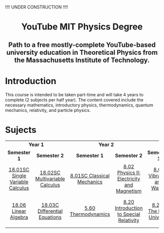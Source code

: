 !!!! UNDER CONSTRUCTION !!!!

<h1 align="center">YouTube MIT Physics Degree</h1>
<h2 align="center">Path to a free mostly-complete YouTube-based university education in Theoretical Physics from the Massachusetts Institute of Technology.</h2>

# Introduction
This course is intended to be taken part-time and will take 4 years to complete (2 subjects per half year). The content covered include the necessary mathematics, introductory physics, thermodynamics, quantum mechanics, relativity, and particle physics.



# Sujects
<table>
	<tr>
		<td align="center" colspan="2"><strong>Year 1</strong></td>
		<td align="center" colspan="2"><strong>Year 2</strong></td>
		<td align="center" colspan="2"><strong>Year 3</strong></td>
 		<td align="center" colspan="2"><strong>Year 4</strong></td>
	</tr>
	<tr>
		<td align="center"><strong>Semester 1</strong></td>
		<td align="center"><strong>Semester 2</strong></td>
		<td align="center"><strong>Semester 1</strong></td>
		<td align="center"><strong>Semester 2</strong></td>
		<td align="center"><strong>Semester 1</strong></td>
		<td align="center"><strong>Semester 2</strong></td>
		<td align="center"><strong>Semester 1</strong></td>
		<td align="center"><strong>Semester 2</strong></td>
	</tr>
	<tr>
		<td align="center"><a href="https://www.youtube.com/watch?v=ytpJdnlu9ug&list=PLUl4u3cNGP63WbdFxL8giv4yhgdMGaZNA&index=1">18.01SC Single Variable Calculus</a></td>
		<td align="center"><a href="https://www.youtube.com/watch?v=L3LMbpZIKhQ&list=PLB7540DEDD482705B">18.02SC Multivariable Calculus</a></td>
		<td align="center"><a href="https://www.youtube.com/watch?v=HtSuA80QTyo&list=PLSX2U_ZE4Huk19DPn34oZlygPbsig380X">8.01SC  Classical Mechanics</a></td>
		<td align="center"><a href="https://www.youtube.com/watch?v=2P-yW7LQr08&list=PLUl4u3cNGP6317WaSNfmCvGym2ucw3oGp">8.02 Physics II: Electricity and Magnetism</a></td>
    <td align="center"><a href="https://www.youtube.com/watch?v=L3LMbpZIKhQ&list=PLB7540DEDD482705B">8.03 Vibration and Waves</a></td>
    <td align="center"><a href="https://www.youtube.com/watch?v=L3LMbpZIKhQ&list=PLB7540DEDD482705B">8.04 Quantum Physics I</a></td>
    <td align="center"><a href="https://www.youtube.com/watch?v=L3LMbpZIKhQ&list=PLB7540DEDD482705B">8.05 Quantum Physics II</a></td>
    <td align="center"><a href="https://www.youtube.com/watch?v=L3LMbpZIKhQ&list=PLB7540DEDD482705B">8.06 Quantum Physics III</a></td>
	</tr>
  	<tr>
		<td align="center"><a href="https://www.youtube.com/watch?v=ytpJdnlu9ug&list=PLUl4u3cNGP63WbdFxL8giv4yhgdMGaZNA&index=1">18.06 Linear Algebra</a></td>
		<td align="center"><a href="https://www.youtube.com/watch?v=L3LMbpZIKhQ&list=PLB7540DEDD482705B">18.03C Differential Equations</a></td>
		<td align="center"><a href="https://www.youtube.com/watch?v=HtSuA80QTyo&list=PLSX2U_ZE4Huk19DPn34oZlygPbsig380X">5.60 Thermodynamics</a></td>
		<td align="center"><a href="https://www.youtube.com/watch?v=2P-yW7LQr08&list=PLUl4u3cNGP6317WaSNfmCvGym2ucw3oGp">8.20 Introduction to Special Relativity</a></td>
    <td align="center"><a href="https://www.youtube.com/watch?v=L3LMbpZIKhQ&list=PLB7540DEDD482705B">8.286 The Early Universe</a></td>
    <td align="center"><a>8.07 Electromagnetism II</a></td>
    <td align="center"><a href="https://www.youtube.com/watch?v=L3LMbpZIKhQ&list=PLB7540DEDD482705B">8.962 General Relativity</a></td>
    <td align="center"><a href="https://www.youtube.com/watch?v=L3LMbpZIKhQ&list=PLB7540DEDD482705B">8.701 Introduction to Nuclear and Particle Physics</a></td>
	</tr>
</table>

